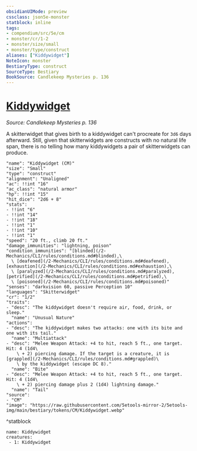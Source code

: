 ```yaml
---
obsidianUIMode: preview
cssclass: json5e-monster
statblock: inline
tags:
- compendium/src/5e/cm
- monster/cr/1-2
- monster/size/small
- monster/type/construct
aliases: ["Kiddywidget"]
NoteIcon: monster
BestiaryType: construct
SourceType: Bestiary
BookSource: Candlekeep Mysteries p. 136
---
```

# [Kiddywidget](2-Mechanics/CLI/bestiary/construct/kiddywidget-cm.md)
*Source: Candlekeep Mysteries p. 136*  

A skitterwidget that gives birth to a kiddywidget can't procreate for `3d6` days afterward. Still, given that skitterwidgets are constructs with no natural life span, there is no telling how many kiddywidgets a pair of skitterwidgets can produce.

```statblock
"name": "Kiddywidget (CM)"
"size": "Small"
"type": "construct"
"alignment": "Unaligned"
"ac": !!int "16"
"ac_class": "natural armor"
"hp": !!int "15"
"hit_dice": "2d6 + 8"
"stats":
- !!int "6"
- !!int "14"
- !!int "18"
- !!int "1"
- !!int "10"
- !!int "1"
"speed": "20 ft., climb 20 ft."
"damage_immunities": "lightning, poison"
"condition_immunities": "[blinded](/2-Mechanics/CLI/rules/conditions.md#blinded),\
  \ [deafened](/2-Mechanics/CLI/rules/conditions.md#deafened), [exhaustion](/2-Mechanics/CLI/rules/conditions.md#exhaustion),\
  \ [paralyzed](/2-Mechanics/CLI/rules/conditions.md#paralyzed), [petrified](/2-Mechanics/CLI/rules/conditions.md#petrified),\
  \ [poisoned](/2-Mechanics/CLI/rules/conditions.md#poisoned)"
"senses": "darkvision 60, passive Perception 10"
"languages": "Skitterwidget"
"cr": "1/2"
"traits":
- "desc": "The kiddywidget doesn't require air, food, drink, or sleep."
  "name": "Unusual Nature"
"actions":
- "desc": "The kiddywidget makes two attacks: one with its bite and one with its tail."
  "name": "Multiattack"
- "desc": "Melee Weapon Attack: +4 to hit, reach 5 ft., one target. Hit: 4 (1d4\
    \ + 2) piercing damage. If the target is a creature, it is [grappled](/2-Mechanics/CLI/rules/conditions.md#grappled)\
    \ by the kiddywidget (escape DC 8)."
  "name": "Bite"
- "desc": "Melee Weapon Attack: +4 to hit, reach 5 ft., one target. Hit: 4 (1d4\
    \ + 2) piercing damage plus 2 (1d4) lightning damage."
  "name": "Tail"
"source":
- "CM"
"image": "https://raw.githubusercontent.com/5etools-mirror-2/5etools-img/main/bestiary/tokens/CM/Kiddywidget.webp"
```
^statblock

```encounter-table
name: Kiddywidget
creatures:
 - 1: Kiddywidget
```